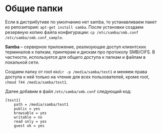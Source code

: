 # Общие папки
Если в дистрибутиве по умолчанию нет samba, то устанавливаем пакет из репозитория: `apt-get install samba`.
После установки создаем резервную копию файла конфигурации: `cp /etc/samba/smb.conf /etc/samba/smb.conf_sample`.

**Samba** – серверное приложение, реализующее доступ клиентских терминалов к папкам, принтерам и дискам про протоколу SMB/CIFS.
В частности, используется для общего доступа к папкам и файлам в локальной сети.

Создаем папку от root `mkdir -p /media/samba/test1` и меняем права доступа к ней только на чтение для всех пользователей, кроме root, `chmod 744 /media/samba/test1`.

Далее добавим в файл `/etc/samba/smb.conf` следующий код:
```
[test1]
    path = /media/samba/test1
    public = yes
    browsable = yes
    writable = no
    read only = yes
    guest ok = yes
```
